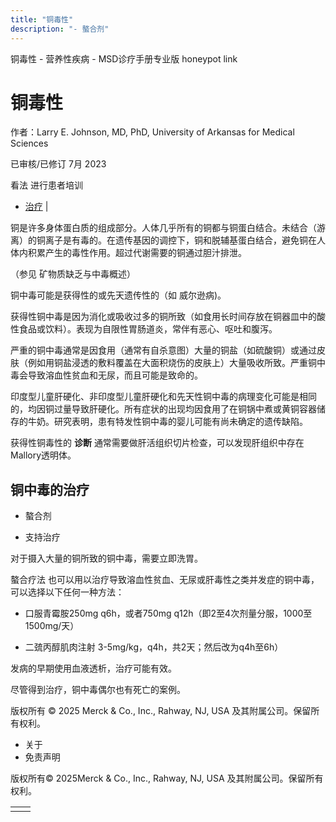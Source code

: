 ```yaml
---
title: "铜毒性"
description: "- 螯合剂"
---
```


﻿铜毒性 \- 营养性疾病 \- MSD诊疗手册专业版 honeypot link

# 铜毒性

作者：Larry E. Johnson, MD, PhD, University of Arkansas for Medical Sciences

已审核/已修订 7月 2023

看法 进行患者培训

- [治疗](#治疗_v48479487_zh) \|

铜是许多身体蛋白质的组成部分。人体几乎所有的铜都与铜蛋白结合。未结合（游离）的铜离子是有毒的。在遗传基因的调控下，铜和脱辅基蛋白结合，避免铜在人体内积累产生的毒性作用。超过代谢需要的铜通过胆汁排泄。

（参见 矿物质缺乏与中毒概述）

铜中毒可能是获得性的或先天遗传性的（如 威尔逊病)。

获得性铜中毒是因为消化或吸收过多的铜所致（如食用长时间存放在铜器皿中的酸性食品或饮料）。表现为自限性胃肠道炎，常伴有恶心、呕吐和腹泻。

严重的铜中毒通常是因食用（通常有自杀意图）大量的铜盐（如硫酸铜）或通过皮肤（例如用铜盐浸透的敷料覆盖在大面积烧伤的皮肤上）大量吸收所致。严重铜中毒会导致溶血性贫血和无尿，而且可能是致命的。

印度型儿童肝硬化、非印度型儿童肝硬化和先天性铜中毒的病理变化可能是相同的，均因铜过量导致肝硬化。所有症状的出现均因食用了在铜锅中煮或黄铜容器储存的牛奶。研究表明，患有特发性铜中毒的婴儿可能有尚未确定的遗传缺陷。

获得性铜毒性的 **诊断** 通常需要做肝活组织切片检查，可以发现肝组织中存在Mallory透明体。

## 铜中毒的治疗

- 螯合剂

- 支持治疗


对于摄入大量的铜所致的铜中毒，需要立即洗胃。

螯合疗法 也可以用以治疗导致溶血性贫血、无尿或肝毒性之类并发症的铜中毒，可以选择以下任何一种方法：

- 口服青霉胺250mg q6h，或者750mg q12h（即2至4次剂量分服，1000至1500mg/天）

- 二巯丙醇肌肉注射 3-5mg/kg，q4h，共2天；然后改为q4h至6h）


发病的早期使用血液透析，治疗可能有效。

尽管得到治疗，铜中毒偶尔也有死亡的案例。



版权所有 © 2025
Merck & Co., Inc., Rahway, NJ, USA 及其附属公司。保留所有权利。

- 关于
- 免责声明

版权所有© 2025Merck & Co., Inc., Rahway, NJ, USA 及其附属公司。保留所有权利。

|     |     |
| --- | --- |
|  |  |